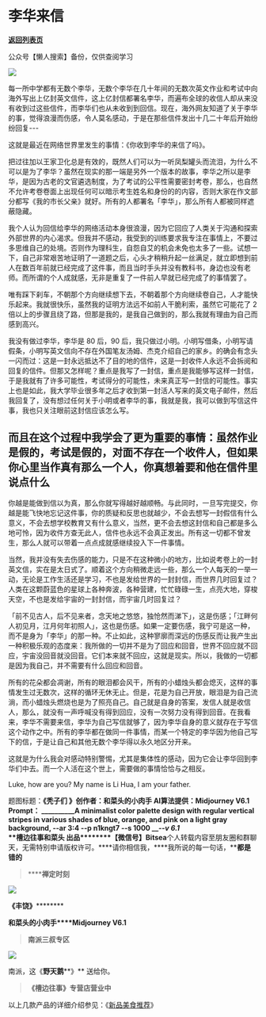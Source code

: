 # 李华来信

[**返回列表页**](/gzh/槽边往事)

公众号【懒人搜索】备份，仅供查阅学习

![](https://mmbiz.qpic.cn/mmbiz_jpg/Ia6gU9JNtkqGd2x9M5ROFnAMictv9MhrLL8SwsElor4WHEtPsxF8agzaREmetCZaRN8aqL3VZppCkfGobabpaibQ/640?wx_fmt=jpeg&from;=appmsg)

每一所中学都有无数个李华，无数个李华在几十年间的无数次英文作业和考试中向海外写出上亿封英文信件，这上亿封信都署名李华，而遍布全球的收信人却从来没有收到过这些信件，而李华们也从未收到到回信。现在，海外网友知道了关于李华的事，觉得浪漫而伤感，令人莫名感动，于是在那些信件发出十几二十年后开始纷纷回复---

这就是最近在网络世界里发生的事情：《你收到李华的来信了吗》。

把过往加以王家卫化总是有效的，既然人们可以为一听凤梨罐头而流泪，为什么不可以是为了李华？虽然在现实的那一端是另外一个版本的故事，李华之所以是李华，是因为古老的文官遴选制度，为了考试的公平性需要密封考卷，那么，也自然不允许考卷卷面上出现任何可以暗示考生姓名和身份的的内容，否则大家在作文部分都写《我的市长父亲》就好。所有的人都署名「李华」，那么所有人都被同样遮蔽隐藏。  

我个人认为回信给李华的网络活动本身很浪漫，因为它回应了人类关于沟通和探索外部世界的内心渴求。但我并不感动，我受到的训练要求我专注在事情上，不要过多思维自己的处境。否则作为理科生，自怨自艾的机会未免也太多了一些。试想一下，自己非常艰苦地证明了一道题之后，心头才稍稍升起一丝满足，就立即想到前人在数百年前就已经完成了这件事，而且当时手头并没有教科书，身边也没有老师。而所谓的个人成就感，无非是重复了一件前人早就已经完成了的事情罢了。  

唯有踩下刹车，不朝那个方向继续想下去，不朝着那个方向继续卷自己，人才能快乐起来。我就很快乐，虽然我的证明方法远不如前人干脆利索，虽然它可能花了 2
倍以上的步骤且绕了路，但那是我的，是我自己做到的，那么我就有理由为自己而感到高兴。  

我没有做过李华，李华是 80 后，90
后，我只做过小明。小明写借条，小明写请假条，小明写英文信向不存在外国笔友汤姆、杰克介绍自己的家乡。的确会有念头一闪而过：这是一封永远抵达不了目的地的信件，这是一封收件人永远不会拆阅和回复的信件。但那又怎样呢？重点是我写了一封信，重点是我能够写这样一封信，于是我就有了许多可能性，考试得分的可能性，未来真正写一封信的可能性。事实上也是如此，我大学毕业很多年之后才收到第一封活人写来的英文电子邮件，然后我回复了，没有想过任何关于小明或者李华的事，我就是我，我可以做到写信这件事，我也只关注眼前这封信应该怎么写。

而且在这个过程中我学会了更为重要的事情：虽然作业是假的，考试是假的，对面不存在一个收件人，但如果你心里当作真有那么一个人，你真想着要和他在信件里说点什么
---
你越是能做到信以为真，那么你就写得越好越顺畅。与此同时，一旦写完提交，你越是能飞快地忘记这件事，你的质疑和反思也就越少，不会去想写一封假信有什么意义，不会去想学校教育又有什么意义，当然，更不会去想这封信和自己都是多么地可怜，因为收件方查无此人，信件也永远不会真正发出。所有这一切都不曾发生，那么人就可以带着一点点成就感继续投入下一件事情。  

当然，我并没有失去伤感的能力，只是不在这种微小的地方，比如说考卷上的一封英文信，实在是太日式了。顺着这个方向稍微走远一些，那么一个人每天的一举一动，无论是工作生活还是学习，不也是发给世界的一封封信，而世界几时回复过？人类在这颗蔚蓝色的星球上各种奔波，各种营建，忙忙碌碌一生，点亮大地，穿梭天空，不也是发给宇宙的一封封信，而宇宙几时回复过？

「前不见古人，后不见来者，念天地之悠悠，独怆然而涕下」，这是伤感；「江畔何人初见月，江月何年初照人」，这也是伤感。如果一定要伤感，我宁可是这一种，而不是身为「李华」的那一种。不止如此，这种寥廓而深远的伤感反而让我产生出一种积极乐观的态度来：我所做的一切并不是为了回应和回音，世界不回应就不回应，宇宙没回音就没回音。它们本来就不回应，这就是现实。所以，我做的一切都是因为我自己，并不需要有什么回应和回音。

所有的花朵都会凋谢，所有的眼泪都会风干，所有的小蜡烛头都会熄灭，这样的事情发生过无数次，这样的循环无休无止。但是，花是为自己开放，眼泪是为自己流淌，而小蜡烛头燃烧也是为了照亮自己。自己就是自身的答案，发信人就是收信人，那么，就没有一声呼喊没有得到回应，没有一次努力没有得到回音。在我看来，李华不需要来信，李华为自己写信就够了，因为李华自身的意义就存在于写信这个动作之中。所有的李华都在做同一件事情，而某一个特定的李华因为他自己写下的信，于是让自己和其他无数个李华得以永久地区分开来。

这就是为什么我会对感动特别警惕，尤其是集体性的感动，因为它会让李华回到李华们中去。而一个人活在这个世上，需要做的事情恰恰与之相反。

Luke, how are you? My name is Li Hua, I am your father.  

  

  
题图标题：**《秃子们 》******创作者：**和菜头的小肉手** AI算法提供：**Midjourney V6.1** Prompt：
__________________A minimalist color palette design with regular vertical
stripes in various shades of blue, orange, and pink on a light gray
background, --ar 3:4 --p n1kngt7 --s 1000________ ___\--v 6.1_  
**槽边往事****和菜头
出品**********【微信号】****Bitsea******个人转载内容至朋友圈和群聊天，无需特别申请版权许可。****请你相信我，****我所说的每一句话，****都是错的**

> ******禅定时刻**

![](https://mmbiz.qpic.cn/mmbiz_jpg/Ia6gU9JNtkqGd2x9M5ROFnAMictv9MhrLXhmPTOz8yqGLagH9J2F9EjoGkvgd3jssF9Adgu1kicCJ8O3XpDyFn2A/640?wx_fmt=jpeg&from;=appmsg)

******《丰饶**》************

**和菜头的小肉手****Midjourney V6.1**

> **南派三叔专区**

![](https://mmbiz.qpic.cn/mmbiz_jpg/Ia6gU9JNtkqGd2x9M5ROFnAMictv9MhrLqKDJU1uMJRDOdWUhKbN9TyXick8EnlHWBOYESFj1DpMBHn0AGej87CQ/640?wx_fmt=jpeg&from;=appmsg)

南派，这《**野天鹅****》** 送给你。

> **《槽边往事》专营店营业中**

以上几款产品的详细介绍参见：《[新品美食推荐](https://mp.weixin.qq.com/s?__biz=MjM5MjAzODU2MA==&mid=2652801681&idx=1&sn=14620ec952928e23d02fc38dcf3acdeb&scene=21#wechat_redirect)》

  

